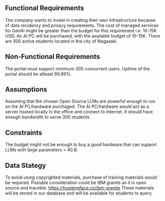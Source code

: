 ## Functional Requirements

The company wants to invest in creating their own infrastructure because of data recidency and privacy requirements.
The cost of managed services for GenAI might be greater than the budget for this requirement i.e. 10-15K USD.
An AI PC will be purchased, with the available budget of 10-15K.
There are 300 active students located in the city of Nagasaki.

## Non-Functional Requirements

The portal must support minimum 300 concurrent users. 
Uptime of the portal should be atleast 99.99%.

## Assumptions
Assuming that the chosen Open Source LLMs are powerful enough to run on the AI PC/hardware purchaged.
The AI PC/hardware would act as a server hosted locally in the office and connect to internet. It should have enough bandwidth to serve 300 students.

## Constraints

The budget might not be enough to buy a good hardware that can support LLMs with large parameters > 40 B.

## Data Stategy
To avoid using copyrighted materials, purchase of training materials would be required.
Posisble consideration could be IBM granite as it is open source and traceble. https://huggingface.co/ibm-granite 
These materials will be stored in our database and will be available for students to query.